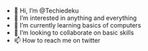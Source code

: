 - 👋 Hi, I’m @Techiedeku
- 👀 I’m interested in anything and everything
- 🌱 I’m currently learning basics of computers
- 💞️ I’m looking to collaborate on basic skills
- 📫 How to reach me on twitter

<!---
Techiedeku is a ✨ special ✨ repository because its `README.md` (this file) appears on your GitHub profile.
You can click the Preview link to take a look at your changes.
--->

